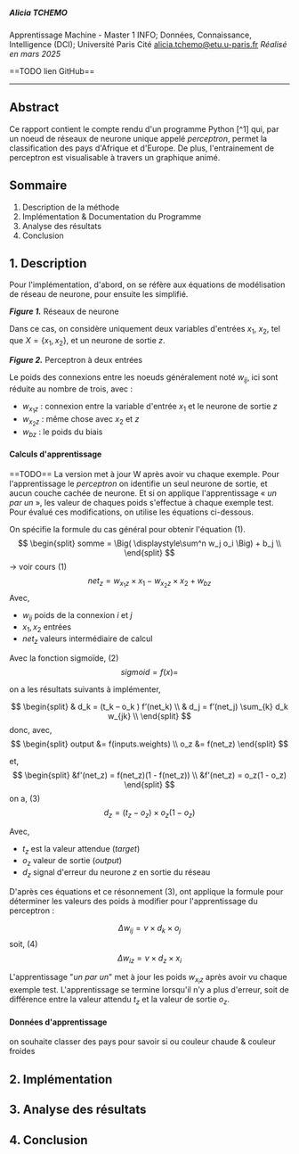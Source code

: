 ##### Alicia TCHEMO
Apprentissage Machine - Master 1 INFO; Données, Connaissance, Intelligence (DCI); Université Paris Cité
alicia.tchemo@etu.u-paris.fr
*Réalisé en mars 2025*

==TODO lien GitHub==

---

## Abstract

Ce rapport contient le compte rendu d'un programme Python [^1] qui, par un noeud de réseaux de neurone unique appelé *perceptron*, permet la classification des pays d'Afrique et d'Europe. De plus, l'entrainement de perceptron est visualisable à travers un graphique animé. 

## Sommaire
1. Description de la méthode
2. Implémentation & Documentation du Programme
3. Analyse des résultats
4. Conclusion

## 1. Description

Pour l'implémentation, d'abord, on se réfère aux équations de modélisation de réseau de neurone, pour ensuite les simplifié. 

***Figure 1.*** Réseaux de neurone

Dans ce cas, on considère uniquement deux variables d'entrées $x_1$, $x_2$, tel que $X = \{ x_1, x_2 \}$, et un neurone de sortie $z$.


***Figure 2.*** Perceptron à deux entrées

Le poids des connexions entre les noeuds généralement noté $w_{ij}$, ici sont réduite au nombre de trois, avec : 
- $w_{x_1z}$ : connexion entre la variable d'entrée $x_1$ et le neurone de sortie $z$
- $w_{x_2z}$ : même chose avec $x_2$ et $z$
- $w_{bz}$ : le poids du biais

#### Calculs d'apprentissage

==TODO== La version met à jour W après avoir vu chaque exemple.
Pour l'apprentissage le *perceptron* on identifie un seul neurone de sortie, et aucun couche cachée de neurone. Et si on applique l'apprentissage « *un par un* », les valeur de chaques poids s'effectue à chaque exemple test. Pour évalué ces modifications, on utilise les équations ci-dessous.

On spécifie la formule du cas général pour obtenir l'équation $(1)$.
$$
\begin{split}
somme = \Big( \displaystyle\sum^n w_j o_i \Big) + b_j \\
\end{split}
$$
-> voir cours
$(1)$
$$
\begin{equation}
net_z = w_{x_1z} \times x_1 - w_{x_2z} \times x_2 + w_{bz}
\end{equation}
$$
Avec,
- $w_{ij}$ poids de la connexion $i$ et $j$ 
- $x_1, x_2$ entrées
- $net_z$ valeurs intermédiaire de calcul



Avec la fonction sigmoïde,
$(2)$
$$
sigmoid = f(x) = 
$$

on a les résultats suivants à implémenter,

$$
\begin{split}
& d_k = (t_k – o_k ) f’(net_k) \\
& d_j = f’(net_j) \sum_{k} d_k w_{jk} \\
\end{split}
$$
donc, avec,
$$
\begin{split}
output &= f(inputs.weights) \\
o_z &= f(net_z)
\end{split}
$$

et,
$$
\begin{split}
	&f'(net_z) = f(net_z)(1 - f(net_z)) \\
    &f'(net_z) = o_z(1 - o_z)
\end{split}
$$
on a,
$(3)$
$$
d_z = (t_z - o_z) \times o_z(1 - o_z)
$$

Avec,
- $t_z$ est la valeur attendue (*target*)
- $o_z$ valeur de sortie (*output*)
- $d_z$ signal d'erreur du neurone $z$ en sortie du réseau

D'après ces équations et ce résonnement (3), ont applique la formule pour déterminer les valeurs des poids à modifier pour l'apprentissage du perceptron :

$$
\Delta w_{ij} = \nu \times d_k \times o_j
$$
soit,
$(4)$
$$
\Delta w_{iz} = \nu \times d_z \times x_i
$$

L'apprentissage "*un par un*" met à jour les poids $w_{x_iz}$ après avoir vu chaque exemple test. L'apprentissage se termine lorsqu'il n'y a plus d'erreur, soit de différence entre la valeur attendu $t_z$ et la valeur de sortie $o_z$.


#### Données d'apprentissage

on souhaite classer des pays pour savoir si 
ou couleur chaude & couleur froides

## 2. Implémentation

## 3. Analyse des résultats

## 4. Conclusion
